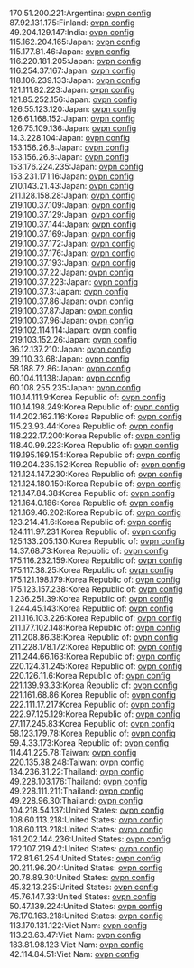 170.51.200.221:Argentina: [ovpn config](vpn/170_51_200_221.ovpn)  
87.92.131.175:Finland: [ovpn config](vpn/87_92_131_175.ovpn)  
49.204.129.147:India: [ovpn config](vpn/49_204_129_147.ovpn)  
115.162.204.165:Japan: [ovpn config](vpn/115_162_204_165.ovpn)  
115.177.81.46:Japan: [ovpn config](vpn/115_177_81_46.ovpn)  
116.220.181.205:Japan: [ovpn config](vpn/116_220_181_205.ovpn)  
116.254.37.167:Japan: [ovpn config](vpn/116_254_37_167.ovpn)  
118.106.239.133:Japan: [ovpn config](vpn/118_106_239_133.ovpn)  
121.111.82.223:Japan: [ovpn config](vpn/121_111_82_223.ovpn)  
121.85.252.156:Japan: [ovpn config](vpn/121_85_252_156.ovpn)  
126.55.123.120:Japan: [ovpn config](vpn/126_55_123_120.ovpn)  
126.61.168.152:Japan: [ovpn config](vpn/126_61_168_152.ovpn)  
126.75.109.136:Japan: [ovpn config](vpn/126_75_109_136.ovpn)  
14.3.228.104:Japan: [ovpn config](vpn/14_3_228_104.ovpn)  
153.156.26.8:Japan: [ovpn config](vpn/153_156_26_8.ovpn)  
153.156.26.8:Japan: [ovpn config](vpn/153_156_26_8.ovpn)  
153.176.224.235:Japan: [ovpn config](vpn/153_176_224_235.ovpn)  
153.231.171.16:Japan: [ovpn config](vpn/153_231_171_16.ovpn)  
210.143.21.43:Japan: [ovpn config](vpn/210_143_21_43.ovpn)  
211.128.158.28:Japan: [ovpn config](vpn/211_128_158_28.ovpn)  
219.100.37.109:Japan: [ovpn config](vpn/219_100_37_109.ovpn)  
219.100.37.129:Japan: [ovpn config](vpn/219_100_37_129.ovpn)  
219.100.37.144:Japan: [ovpn config](vpn/219_100_37_144.ovpn)  
219.100.37.169:Japan: [ovpn config](vpn/219_100_37_169.ovpn)  
219.100.37.172:Japan: [ovpn config](vpn/219_100_37_172.ovpn)  
219.100.37.176:Japan: [ovpn config](vpn/219_100_37_176.ovpn)  
219.100.37.193:Japan: [ovpn config](vpn/219_100_37_193.ovpn)  
219.100.37.22:Japan: [ovpn config](vpn/219_100_37_22.ovpn)  
219.100.37.223:Japan: [ovpn config](vpn/219_100_37_223.ovpn)  
219.100.37.3:Japan: [ovpn config](vpn/219_100_37_3.ovpn)  
219.100.37.86:Japan: [ovpn config](vpn/219_100_37_86.ovpn)  
219.100.37.87:Japan: [ovpn config](vpn/219_100_37_87.ovpn)  
219.100.37.96:Japan: [ovpn config](vpn/219_100_37_96.ovpn)  
219.102.114.114:Japan: [ovpn config](vpn/219_102_114_114.ovpn)  
219.103.152.26:Japan: [ovpn config](vpn/219_103_152_26.ovpn)  
36.12.137.210:Japan: [ovpn config](vpn/36_12_137_210.ovpn)  
39.110.33.68:Japan: [ovpn config](vpn/39_110_33_68.ovpn)  
58.188.72.86:Japan: [ovpn config](vpn/58_188_72_86.ovpn)  
60.104.11.138:Japan: [ovpn config](vpn/60_104_11_138.ovpn)  
60.108.255.235:Japan: [ovpn config](vpn/60_108_255_235.ovpn)  
110.14.111.9:Korea Republic of: [ovpn config](vpn/110_14_111_9.ovpn)  
110.14.198.249:Korea Republic of: [ovpn config](vpn/110_14_198_249.ovpn)  
114.202.162.116:Korea Republic of: [ovpn config](vpn/114_202_162_116.ovpn)  
115.23.93.44:Korea Republic of: [ovpn config](vpn/115_23_93_44.ovpn)  
118.222.17.200:Korea Republic of: [ovpn config](vpn/118_222_17_200.ovpn)  
118.40.99.223:Korea Republic of: [ovpn config](vpn/118_40_99_223.ovpn)  
119.195.169.154:Korea Republic of: [ovpn config](vpn/119_195_169_154.ovpn)  
119.204.235.152:Korea Republic of: [ovpn config](vpn/119_204_235_152.ovpn)  
121.124.147.230:Korea Republic of: [ovpn config](vpn/121_124_147_230.ovpn)  
121.124.180.150:Korea Republic of: [ovpn config](vpn/121_124_180_150.ovpn)  
121.147.84.38:Korea Republic of: [ovpn config](vpn/121_147_84_38.ovpn)  
121.164.0.186:Korea Republic of: [ovpn config](vpn/121_164_0_186.ovpn)  
121.169.46.202:Korea Republic of: [ovpn config](vpn/121_169_46_202.ovpn)  
123.214.41.6:Korea Republic of: [ovpn config](vpn/123_214_41_6.ovpn)  
124.111.97.231:Korea Republic of: [ovpn config](vpn/124_111_97_231.ovpn)  
125.133.205.130:Korea Republic of: [ovpn config](vpn/125_133_205_130.ovpn)  
14.37.68.73:Korea Republic of: [ovpn config](vpn/14_37_68_73.ovpn)  
175.116.232.159:Korea Republic of: [ovpn config](vpn/175_116_232_159.ovpn)  
175.117.38.25:Korea Republic of: [ovpn config](vpn/175_117_38_25.ovpn)  
175.121.198.179:Korea Republic of: [ovpn config](vpn/175_121_198_179.ovpn)  
175.123.157.238:Korea Republic of: [ovpn config](vpn/175_123_157_238.ovpn)  
1.236.251.39:Korea Republic of: [ovpn config](vpn/1_236_251_39.ovpn)  
1.244.45.143:Korea Republic of: [ovpn config](vpn/1_244_45_143.ovpn)  
211.116.103.226:Korea Republic of: [ovpn config](vpn/211_116_103_226.ovpn)  
211.177.102.148:Korea Republic of: [ovpn config](vpn/211_177_102_148.ovpn)  
211.208.86.38:Korea Republic of: [ovpn config](vpn/211_208_86_38.ovpn)  
211.228.178.172:Korea Republic of: [ovpn config](vpn/211_228_178_172.ovpn)  
211.244.66.163:Korea Republic of: [ovpn config](vpn/211_244_66_163.ovpn)  
220.124.31.245:Korea Republic of: [ovpn config](vpn/220_124_31_245.ovpn)  
220.126.11.6:Korea Republic of: [ovpn config](vpn/220_126_11_6.ovpn)  
221.139.93.33:Korea Republic of: [ovpn config](vpn/221_139_93_33.ovpn)  
221.161.68.86:Korea Republic of: [ovpn config](vpn/221_161_68_86.ovpn)  
222.111.17.217:Korea Republic of: [ovpn config](vpn/222_111_17_217.ovpn)  
222.97.125.129:Korea Republic of: [ovpn config](vpn/222_97_125_129.ovpn)  
27.117.245.83:Korea Republic of: [ovpn config](vpn/27_117_245_83.ovpn)  
58.123.179.78:Korea Republic of: [ovpn config](vpn/58_123_179_78.ovpn)  
59.4.33.173:Korea Republic of: [ovpn config](vpn/59_4_33_173.ovpn)  
114.41.225.78:Taiwan: [ovpn config](vpn/114_41_225_78.ovpn)  
220.135.38.248:Taiwan: [ovpn config](vpn/220_135_38_248.ovpn)  
134.236.31.22:Thailand: [ovpn config](vpn/134_236_31_22.ovpn)  
49.228.103.176:Thailand: [ovpn config](vpn/49_228_103_176.ovpn)  
49.228.111.211:Thailand: [ovpn config](vpn/49_228_111_211.ovpn)  
49.228.96.30:Thailand: [ovpn config](vpn/49_228_96_30.ovpn)  
104.218.54.137:United States: [ovpn config](vpn/104_218_54_137.ovpn)  
108.60.113.218:United States: [ovpn config](vpn/108_60_113_218.ovpn)  
108.60.113.218:United States: [ovpn config](vpn/108_60_113_218.ovpn)  
161.202.144.236:United States: [ovpn config](vpn/161_202_144_236.ovpn)  
172.107.219.42:United States: [ovpn config](vpn/172_107_219_42.ovpn)  
172.81.61.254:United States: [ovpn config](vpn/172_81_61_254.ovpn)  
20.211.96.204:United States: [ovpn config](vpn/20_211_96_204.ovpn)  
20.78.89.30:United States: [ovpn config](vpn/20_78_89_30.ovpn)  
45.32.13.235:United States: [ovpn config](vpn/45_32_13_235.ovpn)  
45.76.147.33:United States: [ovpn config](vpn/45_76_147_33.ovpn)  
50.47.139.224:United States: [ovpn config](vpn/50_47_139_224.ovpn)  
76.170.163.218:United States: [ovpn config](vpn/76_170_163_218.ovpn)  
113.170.131.122:Viet Nam: [ovpn config](vpn/113_170_131_122.ovpn)  
113.23.63.47:Viet Nam: [ovpn config](vpn/113_23_63_47.ovpn)  
183.81.98.123:Viet Nam: [ovpn config](vpn/183_81_98_123.ovpn)  
42.114.84.51:Viet Nam: [ovpn config](vpn/42_114_84_51.ovpn)  
